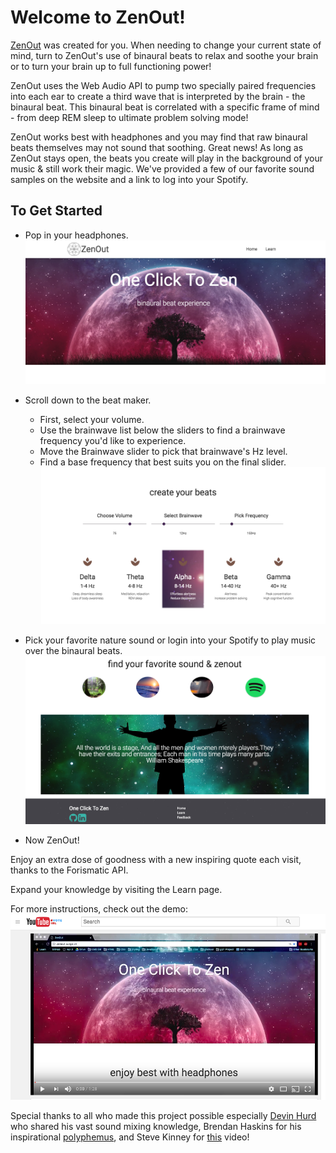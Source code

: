
# Welcome to ZenOut!

[ZenOut](zenout.surge.sh) was created for you. When needing to change your current state of mind, turn to ZenOut's use of binaural
beats to relax and soothe your brain or to turn your brain up to full functioning power!

ZenOut uses the Web Audio API to pump two specially paired frequencies into each ear to create a third wave that is interpreted by the brain - the binaural beat. This binaural beat is correlated with a specific frame of mind - from deep REM sleep to ultimate problem solving mode!

ZenOut works best with headphones and you may find that raw binaural beats themselves may not sound that soothing. Great news! As long as ZenOut stays open, the beats you create will play in the background of your music & still work their magic. We've provided a few of our favorite sound samples on the website and a link to log into your Spotify.

## To Get Started

* Pop in your headphones.
![homepage](readme/zenout_homepage.png)

* Scroll down to the beat maker.
  + First, select your volume.
  + Use the brainwave list below the sliders to find a brainwave frequency you'd like to experience.
  + Move the Brainwave slider to pick that brainwave's Hz level.
  + Find a base frequency that best suits you on the final slider.
![beats](readme/beatmaker.png)

* Pick your favorite nature sound or login into your Spotify to play music over the binaural beats.
![sounds](readme/sounds.png)

* Now ZenOut!

Enjoy an extra dose of goodness with a new inspiring quote each visit, thanks to the Forismatic API.

Expand your knowledge by visiting the Learn page.

For more instructions, check out the demo: [![youtubevideo](readme/youtube.png)](https://www.youtube.com/watch?v=hTBv7fB1ofA)

Special thanks to all who made this project possible especially [Devin Hurd](https://github.com/HurdAudio) who shared his vast sound mixing knowledge, Brendan Haskins for his inspirational [polyphemus](http://ziopads-form.s3-website-us-east-1.amazonaws.com/), and Steve Kinney for [this](https://www.youtube.com/watch?v=56spBAgOYfg) video!
